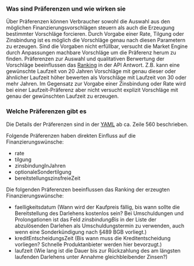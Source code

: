 ### Was sind Präferenzen und wie wirken sie
Über Präferenzen können Verbraucher sowohl die Auswahl aus den möglichen Finanzierungsvorschlägen steuern als auch die Erzeugung bestimmter Vorschläge forcieren. Durch Vorgabe einer Rate, Tilgung oder Zinsbindung ist es möglich die Vorschläge genau nach diesen Parametern zu erzeugen. Sind die Vorgaben nicht erfüllbar, versucht die Market Engine durch Anpassungen machbare Vorschläge um die Präferenz herum zu finden. 
Präferenzen zur Auswahl und qualitativen Berwertung der Vorschläge beeinflussen das [Ranking](\docs\de_howto_rating_scoring_md) in der API Antwort. Z.B. kann eine gewünschte Laufzeit von 20 Jahren Vorschläge mit genau dieser oder ähnlicher Laufzeit höher bewerten als Vorschläge mit Laufzeit von 30 oder mehr Jahren. Im Gegensatz zur Vorgabe einer Zinsbindung oder Rate wird bei einer Laufzeit-Präferenz aber nicht versucht explizit Vorschläge mit genau der gewünschten Laufzeit zu erzeugen.

### Welche Präferenzen gibt es

Die Details der Präferenzen sind in der [YAML](https://github.com/europace/baufi-passende-vorschlaege-api/blob/main/api/baufi-passende-vorschlaege-api.yaml) ab ca. Zeile 560 beschrieben.

Folgende Präferenzen haben direkten Einfluss auf die Finanzierungswünsche:
- rate
- tilgung
- zinsbindungInJahren
- optionaleSondertilgung
- bereitstellungszinsfreieZeit

Die folgenden Präferenzen beeinflussen das Ranking der erzeugten Finanzierungswünsche:
- faelligkeitsdatum (Wann wird der Kaufpreis fällig, bis wann sollte die Bereitstellung des Darlehens kostenlos sein? Bei Umschuldungen und Prolongationen ist das Feld _zinsbindungBis_ in der Liste der abzulösenden Darlehen als Umschuldungstermin zu verwenden, auch wenn eine Sonderkündigung nach §489 BGB vorliegt.)
- kreditEntscheidungsZeit (Bis wann muss die Kreditentscheidung vorliegen? Schnelle Produktanbieter werden hier bevorzugt.)
- laufzeit (Wie lang ist die Dauer bis zur Rückzahlung des am längsten laufenden Darlehens unter Annahme gleichbleibender Zinsen?)
